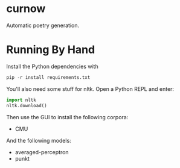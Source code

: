 # curnow
Automatic poetry generation.

# Running By Hand

Install the Python dependencies with

```python
pip -r install requirements.txt
```

You'll also need some stuff for nltk. Open a Python REPL and enter:

```python
import nltk
nltk.download()
```

Then use the GUI to install the following corpora:
- CMU

And the following models:
- averaged-perceptron
- punkt
